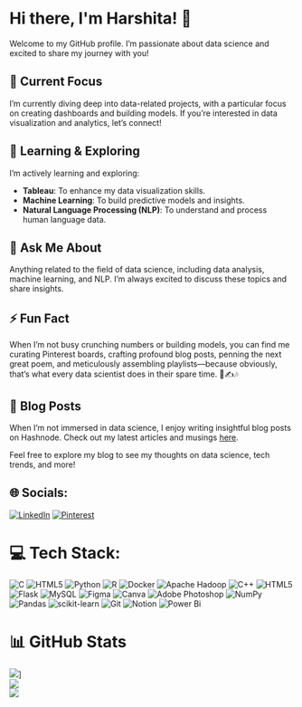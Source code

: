 # Hi there, I'm Harshita! 👋

Welcome to my GitHub profile. I’m passionate about data science and excited to share my journey with you!

## 🔭 Current Focus
I’m currently diving deep into data-related projects, with a particular focus on creating dashboards and building models. If you’re interested in data visualization and analytics, let’s connect!

## 🌱 Learning & Exploring
I’m actively learning and exploring:
- **Tableau**: To enhance my data visualization skills.
- **Machine Learning**: To build predictive models and insights.
- **Natural Language Processing (NLP)**: To understand and process human language data.


## 💬 Ask Me About
Anything related to the field of data science, including data analysis, machine learning, and NLP. I’m always excited to discuss these topics and share insights.

## ⚡ Fun Fact
When I’m not busy crunching numbers or building models, you can find me curating Pinterest boards, crafting profound blog posts, penning the next great poem, and meticulously assembling playlists—because obviously, that’s what every data scientist does in their spare time. 🎨✍️🎶
## 📝 Blog Posts
When I’m not immersed in data science, I enjoy writing insightful blog posts on Hashnode. Check out my latest articles and musings [here](https://hashnode.com/@jamadadeharshi). 

Feel free to explore my blog to see my thoughts on data science, tech trends, and more!




## 🌐 Socials:
[![LinkedIn](https://img.shields.io/badge/LinkedIn-%230077B5.svg?logo=linkedin&logoColor=white)](https://linkedin.com/in/https://www.linkedin.com/in/harshita-jamadade-5763a6195/) [![Pinterest](https://img.shields.io/badge/Pinterest-%23E60023.svg?logo=Pinterest&logoColor=white)](https://pinterest.com/harshitaa1511) 

# 💻 Tech Stack:
![C](https://img.shields.io/badge/c-%2300599C.svg?style=for-the-badge&logo=c&logoColor=white) ![HTML5](https://img.shields.io/badge/html5-%23E34F26.svg?style=for-the-badge&logo=html5&logoColor=white) ![Python](https://img.shields.io/badge/python-3670A0?style=for-the-badge&logo=python&logoColor=ffdd54) ![R](https://img.shields.io/badge/r-%23276DC3.svg?style=for-the-badge&logo=r&logoColor=white) ![Docker](https://img.shields.io/badge/docker-%230db7ed.svg?style=for-the-badge&logo=docker&logoColor=white) ![Apache Hadoop](https://img.shields.io/badge/Apache%20Hadoop-66CCFF?style=for-the-badge&logo=apachehadoop&logoColor=black) ![C++](https://img.shields.io/badge/c++-%2300599C.svg?style=for-the-badge&logo=c%2B%2B&logoColor=white) ![HTML5](https://img.shields.io/badge/html5-%23E34F26.svg?style=for-the-badge&logo=html5&logoColor=white) ![Flask](https://img.shields.io/badge/flask-%23000.svg?style=for-the-badge&logo=flask&logoColor=white) ![MySQL](https://img.shields.io/badge/mysql-4479A1.svg?style=for-the-badge&logo=mysql&logoColor=white) ![Figma](https://img.shields.io/badge/figma-%23F24E1E.svg?style=for-the-badge&logo=figma&logoColor=white) ![Canva](https://img.shields.io/badge/Canva-%2300C4CC.svg?style=for-the-badge&logo=Canva&logoColor=white) ![Adobe Photoshop](https://img.shields.io/badge/adobe%20photoshop-%2331A8FF.svg?style=for-the-badge&logo=adobe%20photoshop&logoColor=white) ![NumPy](https://img.shields.io/badge/numpy-%23013243.svg?style=for-the-badge&logo=numpy&logoColor=white) ![Pandas](https://img.shields.io/badge/pandas-%23150458.svg?style=for-the-badge&logo=pandas&logoColor=white) ![scikit-learn](https://img.shields.io/badge/scikit--learn-%23F7931E.svg?style=for-the-badge&logo=scikit-learn&logoColor=white) ![Git](https://img.shields.io/badge/git-%23F05033.svg?style=for-the-badge&logo=git&logoColor=white) ![Notion](https://img.shields.io/badge/Notion-%23000000.svg?style=for-the-badge&logo=notion&logoColor=white) ![Power Bi](https://img.shields.io/badge/power_bi-F2C811?style=for-the-badge&logo=powerbi&logoColor=black)
# 📊 GitHub Stats
![](https://github-readme-stats.vercel.app/api?username=JamadadeHarshita&show_icons=true&theme=dracula)]<br/>
![](https://github-readme-streak-stats.herokuapp.com/?user=jamadadeharshita&theme=dark&hide_border=false)<br/>
![](https://github-readme-stats.vercel.app/api/top-langs/?username=jamadadeharshita&theme=dark&hide_border=false&include_all_commits=false&count_private=false&layout=compact)



